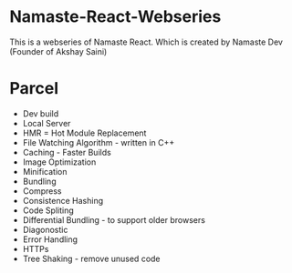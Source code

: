 # Namaste-React-Webseries
This is a webseries of Namaste React. Which is created by Namaste Dev (Founder of Akshay Saini)

# Parcel
- Dev build 
- Local Server
- HMR = Hot Module Replacement
- File Watching Algorithm - written in C++
- Caching - Faster Builds
- Image Optimization
- Minification 
- Bundling 
- Compress
- Consistence Hashing
- Code Spliting 
- Differential Bundling - to support older browsers
- Diagonostic
- Error Handling
- HTTPs
- Tree Shaking - remove unused code 